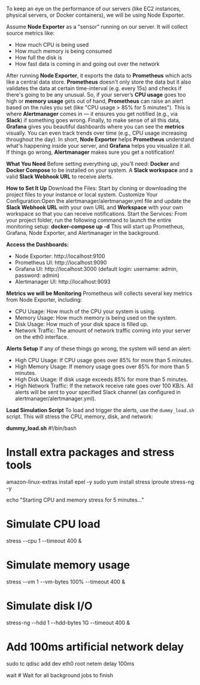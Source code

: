To keep an eye on the performance of our servers (like EC2 instances, physical servers, or Docker containers), we will be using Node Exporter.

Assume **Node Exporter** as a "sensor" running on our server. It will collect source metrics like:

- How much CPU is being used
- How much memory is being consumed
- How full the disk is
- How fast data is coming in and going out over the network

After running **Node Exporter**, it exports the data to **Prometheus** which acts like a central data store. **Prometheus** doesn't only store the data but it also validates the data at certain time-interval (e.g. every 15s) and checks if there's going to be any unusual.
So, if your server’s **CPU usage** goes too high or **memory usage** gets out of hand, **Prometheus** can raise an alert based on the rules you set (like "CPU usage > 85% for 5 minutes").
This is where **Alertmanager** comes in — it ensures you get notified (e.g., via **Slack**) if something goes wrong.
Finally, to make sense of all this data, **Grafana** gives you beautiful dashboards where you can see the **metrics** visually. You can even track trends over time (e.g., CPU usage increasing throughout the day).
In short, **Node Exporter** helps **Prometheus** understand what's happening inside your server, and **Grafana** helps you visualize it all. If things go wrong, **Alertmanager** makes sure you get a notification!

**What You Need**
Before setting everything up, you’ll need:
**Docker** and **Docker Compose** to be installed on your system.
A **Slack workspace** and a valid **Slack Webhook URL** to receive alerts.

**How to Set It Up**
Download the Files: Start by cloning or downloading the project files to your instance or local system.
Customize Your Configuration:Open the alertmanager/alertmanager.yml file and update the **Slack Webhook URL** with your own URL and **Workspace** with your own workspace so that you can receive notifications.
Start the Services:
From your project folder, run the following command to launch the entire monitoring setup:
**docker-compose up -d**
This will start up Prometheus, Grafana, Node Exporter, and Alertmanager in the background.

**Access the Dashboards:**
- Node Exporter: http://localhost:9100
- Prometheus UI: http://localhost:9090
- Grafana UI: http://localhost:3000 (default login: username: admin, password: admin)
- Alertmanager UI: http://localhost:9093
  
**Metrics we will be Monitoring**
Prometheus will collects several key metrics from Node Exporter, including:
- CPU Usage: How much of the CPU your system is using.
- Memory Usage: How much memory is being used on the system.
- Disk Usage: How much of your disk space is filled up.
- Network Traffic: The amount of network traffic coming into your server on the eth0 interface.

**Alerts Setup**
If any of these things go wrong, the system will send an alert:
- High CPU Usage: If CPU usage goes over 85% for more than 5 minutes.
- High Memory Usage: If memory usage goes over 85% for more than 5 minutes.
- High Disk Usage: If disk usage exceeds 85% for more than 5 minutes.
- High Network Traffic: If the network receive rate goes over 100 KB/s.
All alerts will be sent to your specified Slack channel (as configured in alertmanager/alertmanager.yml).

**Load Simulation Script**
To load and trigger the alerts, use the `dummy_load.sh` script. This will stress the CPU, memory, disk, and network:

**dummy_load.sh**
#!/bin/bash

# Install extra packages and stress tools
amazon-linux-extras install epel -y
sudo yum install stress iproute stress-ng -y

echo "Starting CPU and memory stress for 5 minutes..."
# Simulate CPU load
stress --cpu 1 --timeout 400 &
# Simulate memory usage
stress --vm 1 --vm-bytes 100% --timeout 400 &
# Simulate disk I/O
stress-ng --hdd 1 --hdd-bytes 1G --timeout 400 &
# Add 100ms artificial network delay
sudo tc qdisc add dev eth0 root netem delay 100ms

wait  # Wait for all background jobs to finish


